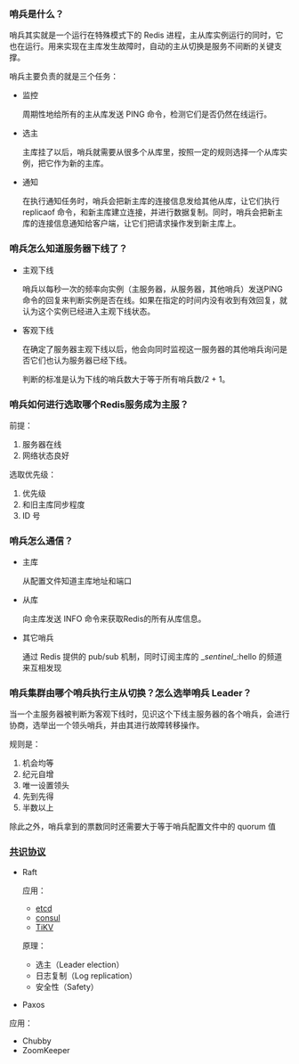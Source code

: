 ### 哨兵是什么？

哨兵其实就是一个运行在特殊模式下的 Redis 进程，主从库实例运行的同时，它也在运行。用来实现在主库发生故障时，自动的主从切换是服务不间断的关键支撑。

哨兵主要负责的就是三个任务：

- 监控

  周期性地给所有的主从库发送 PING 命令，检测它们是否仍然在线运行。

- 选主

  主库挂了以后，哨兵就需要从很多个从库里，按照一定的规则选择一个从库实例，把它作为新的主库。

- 通知

  在执行通知任务时，哨兵会把新主库的连接信息发给其他从库，让它们执行 replicaof 命令，和新主库建立连接，并进行数据复制。同时，哨兵会把新主库的连接信息通知给客户端，让它们把请求操作发到新主库上。


### 哨兵怎么知道服务器下线了？

- 主观下线

  哨兵以每秒一次的频率向实例（主服务器，从服务器，其他哨兵）发送PING命令的回复来判断实例是否在线。如果在指定的时间内没有收到有效回复，就认为这个实例已经进入主观下线状态。

- 客观下线

  在确定了服务器主观下线以后，他会向同时监视这一服务器的其他哨兵询问是否它们也认为服务器已经下线。

  判断的标准是认为下线的哨兵数大于等于所有哨兵数/2 + 1。 



### 哨兵如何进行选取哪个Redis服务成为主服？

前提：

1. 服务器在线
2. 网络状态良好

选取优先级：

1. 优先级
2. 和旧主库同步程度
3. ID 号



### 哨兵怎么通信？

- 主库

  从配置文件知道主库地址和端口

- 从库

  向主库发送 INFO 命令来获取Redis的所有从库信息。

- 其它哨兵

  通过 Redis 提供的 pub/sub 机制，同时订阅主库的 \__sentinel__:hello 的频道来互相发现



### 哨兵集群由哪个哨兵执行主从切换？怎么选举哨兵 Leader？

当一个主服务器被判断为客观下线时，见识这个下线主服务器的各个哨兵，会进行协商，选举出一个领头哨兵，并由其进行故障转移操作。

规则是：

1. 机会均等
2. 纪元自增
3. 唯一设置领头
4. 先到先得
5. 半数以上

除此之外，哨兵拿到的票数同时还需要大于等于哨兵配置文件中的 quorum 值

### 

### [共识协议](https://juejin.cn/post/6907151199141625870)

- Raft

  应用：

  -  [etcd](https://github.com/etcd-io/etcd) 
  - [consul](https://github.com/hashicorp/consul)
  - [TiKV](https://github.com/tikv/tikv) 

  原理：

  - 选主（Leader election）
  - 日志复制（Log replication）
  - 安全性（Safety）

-  Paxos

  应用：

  - Chubby
  - ZoomKeeper

